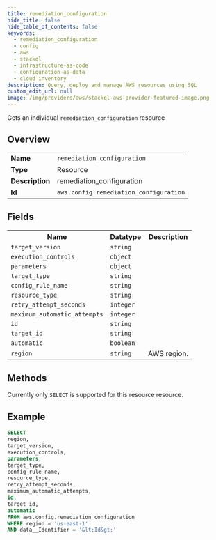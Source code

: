 ```yaml
---
title: remediation_configuration
hide_title: false
hide_table_of_contents: false
keywords:
  - remediation_configuration
  - config
  - aws
  - stackql
  - infrastructure-as-code
  - configuration-as-data
  - cloud inventory
description: Query, deploy and manage AWS resources using SQL
custom_edit_url: null
image: /img/providers/aws/stackql-aws-provider-featured-image.png
---
```

Gets an individual <code>remediation_configuration</code> resource

## Overview
<table><tbody>
<tr><td><b>Name</b></td><td><code>remediation_configuration</code></td></tr>
<tr><td><b>Type</b></td><td>Resource</td></tr>
<tr><td><b>Description</b></td><td>remediation_configuration</td></tr>
<tr><td><b>Id</b></td><td><code>aws.config.remediation_configuration</code></td></tr>
</tbody></table>

## Fields
<table><tbody>
<tr><th>Name</th><th>Datatype</th><th>Description</th></tr>
<tr><td><code>target_version</code></td><td><code>string</code></td><td></td></tr>
<tr><td><code>execution_controls</code></td><td><code>object</code></td><td></td></tr>
<tr><td><code>parameters</code></td><td><code>object</code></td><td></td></tr>
<tr><td><code>target_type</code></td><td><code>string</code></td><td></td></tr>
<tr><td><code>config_rule_name</code></td><td><code>string</code></td><td></td></tr>
<tr><td><code>resource_type</code></td><td><code>string</code></td><td></td></tr>
<tr><td><code>retry_attempt_seconds</code></td><td><code>integer</code></td><td></td></tr>
<tr><td><code>maximum_automatic_attempts</code></td><td><code>integer</code></td><td></td></tr>
<tr><td><code>id</code></td><td><code>string</code></td><td></td></tr>
<tr><td><code>target_id</code></td><td><code>string</code></td><td></td></tr>
<tr><td><code>automatic</code></td><td><code>boolean</code></td><td></td></tr>
<tr><td><code>region</code></td><td><code>string</code></td><td>AWS region.</td></tr>

</tbody></table>

## Methods
Currently only <code>SELECT</code> is supported for this resource resource.





## Example
```sql
SELECT
region,
target_version,
execution_controls,
parameters,
target_type,
config_rule_name,
resource_type,
retry_attempt_seconds,
maximum_automatic_attempts,
id,
target_id,
automatic
FROM aws.config.remediation_configuration
WHERE region = 'us-east-1'
AND data__Identifier = '&lt;Id&gt;'
```
